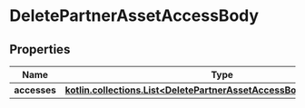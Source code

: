 
# DeletePartnerAssetAccessBody

## Properties
| Name | Type | Description | Notes |
| ------------ | ------------- | ------------- | ------------- |
| **accesses** | [**kotlin.collections.List&lt;DeletePartnerAssetAccessBodyAccessesInner&gt;**](DeletePartnerAssetAccessBodyAccessesInner.md) |  |  |



